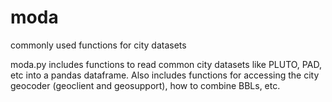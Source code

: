 # moda
commonly used functions for city datasets

moda.py includes functions to read common city datasets like PLUTO, PAD, etc into a pandas dataframe. Also includes functions for accessing the city geocoder (geoclient and geosupport), how to combine BBLs, etc. 
